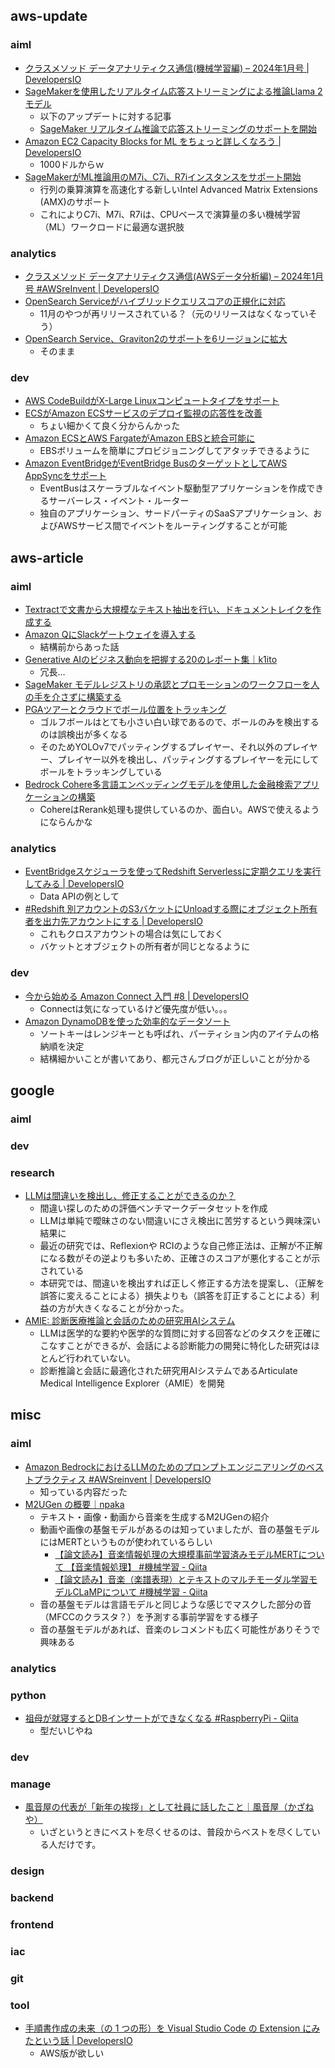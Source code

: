 ## aws-update
### aiml
- [クラスメソッド データアナリティクス通信(機械学習編) – 2024年1月号 | DevelopersIO](https://dev.classmethod.jp/articles/cm-da-news-ml-202401/)
- [SageMakerを使用したリアルタイム応答ストリーミングによる推論Llama 2モデル](https://aws.amazon.com/jp/blogs/machine-learning/inference-llama-2-models-with-real-time-response-streaming-using-amazon-sagemaker/)
  - 以下のアップデートに対する記事
  - [SageMaker リアルタイム推論で応答ストリーミングのサポートを開始](https://aws.amazon.com/jp/about-aws/whats-new/2023/09/sagemaker-real-time-inference-response-streaming/)
- [Amazon EC2 Capacity Blocks for ML をちょっと詳しくなろう | DevelopersIO](https://dev.classmethod.jp/articles/understanding-amazon-ec2-for-ml-capacity-blocks/)
  - 1000ドルからｗ
- [SageMakerがML推論用のM7i、C7i、R7iインスタンスをサポート開始](https://aws.amazon.com/jp/about-aws/whats-new/2024/01/amazon-sageaker-m7i-c7i-r7i-instances-ml-inference/)
  - 行列の乗算演算を高速化する新しいIntel Advanced Matrix Extensions (AMX)のサポート
  - これによりC7i、M7i、R7iは、CPUベースで演算量の多い機械学習（ML）ワークロードに最適な選択肢
### analytics
- [クラスメソッド データアナリティクス通信(AWSデータ分析編) – 2024年1月号 #AWSreInvent | DevelopersIO](https://dev.classmethod.jp/articles/cm-da-news-analytics-202401/)
- [OpenSearch Serviceがハイブリッドクエリスコアの正規化に対応](https://aws.amazon.com/jp/about-aws/whats-new/2024/01/amazon-opensearch-service-hybrid-query-score-normalization/)
  - 11月のやつが再リリースされている？（元のリリースはなくなっていそう）
- [OpenSearch Service、Graviton2のサポートを6リージョンに拡大](https://aws.amazon.com/jp/about-aws/whats-new/2024/01/amazon-opensearch-service-graviton2-additional-regions/)
  - そのまま
### dev
- [AWS CodeBuildがX-Large Linuxコンピュートタイプをサポート](https://aws.amazon.com/jp/about-aws/whats-new/2024/01/aws-codebuild-x-large-linux-compute-type/)
- [ECSがAmazon ECSサービスのデプロイ監視の応答性を改善](https://aws.amazon.com/jp/about-aws/whats-new/2024/01/amazon-ecs-deployment-monitoring-responsiveness-services/)
  - ちょい細かくて良く分からんかった
- [Amazon ECSとAWS FargateがAmazon EBSと統合可能に](https://aws.amazon.com/jp/about-aws/whats-new/2024/01/amazon-ecs-fargate-integrate-ebs/)
  - EBSボリュームを簡単にプロビジョニングしてアタッチできるように
- [Amazon EventBridgeがEventBridge BusのターゲットとしてAWS AppSyncをサポート](https://aws.amazon.com/jp/about-aws/whats-new/2024/01/amazon-eventbridge-appsync-target-buses/)
  - EventBusはスケーラブルなイベント駆動型アプリケーションを作成できるサーバーレス・イベント・ルーター
  - 独自のアプリケーション、サードパーティのSaaSアプリケーション、およびAWSサービス間でイベントをルーティングすることが可能

## aws-article
### aiml
- [Textractで文書から大規模なテキスト抽出を行い、ドキュメントレイクを作成する](https://aws.amazon.com/jp/blogs/machine-learning/create-a-document-lake-using-large-scale-text-extraction-from-documents-with-amazon-textract/)
- [Amazon QにSlackゲートウェイを導入する](https://aws.amazon.com/jp/blogs/machine-learning/deploy-a-slack-gateway-for-amazon-q-your-business-expert/)
  - 結構前からあった話
- [Generative AIのビジネス動向を把握する20のレポート集｜k1ito](https://note.com/k1ito/n/nad036846658d)
  - 冗長…
- [SageMaker モデルレジストリの承認とプロモーションのワークフローを人の手を介さずに構築する](https://aws.amazon.com/jp/blogs/machine-learning/build-an-amazon-sagemaker-model-registry-approval-and-promotion-workflow-with-human-intervention/)
- [PGAツアーとクラウドでボール位置をトラッキング](https://aws.amazon.com/jp/blogs/machine-learning/ball-position-tracking-in-the-cloud-with-the-pga-tour/)
  - ゴルフボールはとても小さい白い球であるので、ボールのみを検出するのは誤検出が多くなる
  - そのためYOLOv7でパッティングするプレイヤー、それ以外のプレイヤー、プレイヤー以外を検出し、パッティングするプレイヤーを元にしてボールをトラッキングしている
- [Bedrock Cohere多言語エンベッディングモデルを使用した金融検索アプリケーションの構築](https://aws.amazon.com/jp/blogs/machine-learning/build-financial-search-applications-using-the-amazon-bedrock-cohere-multilingual-embedding-model/)
  - CohereはRerank処理も提供しているのか、面白い。AWSで使えるようにならんかな
### analytics
- [EventBridgeスケジューラを使ってRedshift Serverlessに定期クエリを実行してみる | DevelopersIO](https://dev.classmethod.jp/articles/scheduled-query-for-redshift-serverless/)
  - Data APIの例として
- [#Redshift 別アカウントのS3バケットにUnloadする際にオブジェクト所有者を出力先アカウントにする | DevelopersIO](https://dev.classmethod.jp/articles/redshift-unload-crossaccount-change-owner/)
  - これもクロスアカウントの場合は気にしておく
  - バケットとオブジェクトの所有者が同じとなるように
### dev
- [今から始める Amazon Connect 入門 #8 | DevelopersIO](https://dev.classmethod.jp/articles/get-started-with-amazon-connect-now-8/)
  - Connectは気になっているけど優先度が低い。。。
- [Amazon DynamoDBを使った効率的なデータソート](https://aws.amazon.com/jp/blogs/database/effective-data-sorting-with-amazon-dynamodb/)
  - ソートキーはレンジキーとも呼ばれ、パーティション内のアイテムの格納順を決定
  - 結構細かいことが書いてあり、都元さんブログが正しいことが分かる

## google
### aiml
### dev
### research
- [LLMは間違いを検出し、修正することができるのか？](https://blog.research.google/2024/01/can-large-language-models-identify-and.html)
  - 間違い探しのための評価ベンチマークデータセットを作成
  - LLMは単純で曖昧さのない間違いにさえ検出に苦労するという興味深い結果に
  - 最近の研究では、Reflexionや RCIのような自己修正法は、正解が不正解になる数がその逆よりも多いため、正確さのスコアが悪化することが示されている
  - 本研究では、間違いを検出すれば正しく修正する方法を提案し、（正解を誤答に変えることによる）損失よりも（誤答を訂正することによる）利益の方が大きくなることが分かった。
- [AMIE: 診断医療推論と会話のための研究用AIシステム](https://blog.research.google/2024/01/amie-research-ai-system-for-diagnostic_12.html)
  - LLMは医学的な要約や医学的な質問に対する回答などのタスクを正確にこなすことができるが、会話による診断能力の開発に特化した研究はほとんど行われていない。
  - 診断推論と会話に最適化された研究用AIシステムであるArticulate Medical Intelligence Explorer（AMIE）を開発

## misc
### aiml
- [Amazon BedrockにおけるLLMのためのプロンプトエンジニアリングのベストプラクティス #AWSreinvent | DevelopersIO](https://dev.classmethod.jp/articles/aim377-prompt-engineering-best-practices-for-llms-on-amazon-bedrock/)
  - 知っている内容だった
- [M2UGen の概要｜npaka](https://note.com/npaka/n/n2fdccb248040)
  - テキスト・画像・動画から音楽を生成するM2UGenの紹介
  - 動画や画像の基盤モデルがあるのは知っていましたが、音の基盤モデルにはMERTというものが使われているらしい
    - [【論文読み】音楽情報処理の大規模事前学習済みモデルMERTについて 【音楽情報処理】 #機械学習 - Qiita](https://qiita.com/yamathcy/items/f2f27468c5b5c4dc24a9)
    - [【論文読み】音楽（楽譜表現）とテキストのマルチモーダル学習モデルCLaMPについて #機械学習 - Qiita](https://qiita.com/yamathcy/items/ce738e73b6747d00e9f7)
  - 音の基盤モデルは言語モデルと同じような感じでマスクした部分の音（MFCCのクラスタ？）を予測する事前学習をする様子
  - 音の基盤モデルがあれば、音楽のレコメンドも広く可能性がありそうで興味ある
### analytics
### python
- [祖母が就寝するとDBインサートができなくなる #RaspberryPi - Qiita](https://qiita.com/bohemian916/items/46f9f1e8bb32fc0a1f99)
  - 型だいじやね
### dev
### manage
- [風音屋の代表が「新年の挨拶」として社員に話したこと｜風音屋（かざねや）](https://note.com/kazaneya/n/n42f585e04e79)
  - いざというときにベストを尽くせるのは、普段からベストを尽くしている人だけです。
### design
### backend
### frontend
### iac
### git
### tool
- [手順書作成の未来（の 1 つの形）を Visual Studio Code の Extension にみたという話 | DevelopersIO](https://dev.classmethod.jp/articles/how-to-use-azure-cli-tools/)
  - AWS版が欲しい
